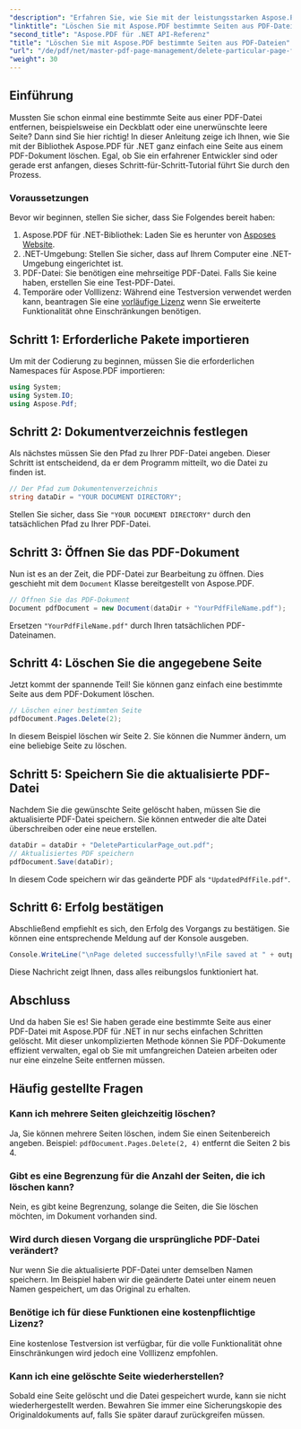 ```yaml
---
"description": "Erfahren Sie, wie Sie mit der leistungsstarken Aspose.PDF für .NET-Bibliothek einfach bestimmte Seiten aus PDF-Dokumenten löschen. Diese Schritt-für-Schritt-Anleitung ist ideal für Entwickler aller Erfahrungsstufen, die die PDF-Verwaltung optimieren möchten."
"linktitle": "Löschen Sie mit Aspose.PDF bestimmte Seiten aus PDF-Dateien"
"second_title": "Aspose.PDF für .NET API-Referenz"
"title": "Löschen Sie mit Aspose.PDF bestimmte Seiten aus PDF-Dateien"
"url": "/de/pdf/net/master-pdf-page-management/delete-particular-page-from-pdf-files/"
"weight": 30
---
```


## Einführung

Mussten Sie schon einmal eine bestimmte Seite aus einer PDF-Datei entfernen, beispielsweise ein Deckblatt oder eine unerwünschte leere Seite? Dann sind Sie hier richtig! In dieser Anleitung zeige ich Ihnen, wie Sie mit der Bibliothek Aspose.PDF für .NET ganz einfach eine Seite aus einem PDF-Dokument löschen. Egal, ob Sie ein erfahrener Entwickler sind oder gerade erst anfangen, dieses Schritt-für-Schritt-Tutorial führt Sie durch den Prozess.

### Voraussetzungen

Bevor wir beginnen, stellen Sie sicher, dass Sie Folgendes bereit haben:

1. Aspose.PDF für .NET-Bibliothek: Laden Sie es herunter von [Asposes Website](https://releases.aspose.com/pdf/net/).
2. .NET-Umgebung: Stellen Sie sicher, dass auf Ihrem Computer eine .NET-Umgebung eingerichtet ist.
3. PDF-Datei: Sie benötigen eine mehrseitige PDF-Datei. Falls Sie keine haben, erstellen Sie eine Test-PDF-Datei.
4. Temporäre oder Volllizenz: Während eine Testversion verwendet werden kann, beantragen Sie eine [vorläufige Lizenz](https://purchase.aspose.com/temporary-license/) wenn Sie erweiterte Funktionalität ohne Einschränkungen benötigen.

## Schritt 1: Erforderliche Pakete importieren

Um mit der Codierung zu beginnen, müssen Sie die erforderlichen Namespaces für Aspose.PDF importieren:

```csharp
using System;
using System.IO;
using Aspose.Pdf;
```

## Schritt 2: Dokumentverzeichnis festlegen

Als nächstes müssen Sie den Pfad zu Ihrer PDF-Datei angeben. Dieser Schritt ist entscheidend, da er dem Programm mitteilt, wo die Datei zu finden ist.

```csharp
// Der Pfad zum Dokumentenverzeichnis
string dataDir = "YOUR DOCUMENT DIRECTORY";
```

Stellen Sie sicher, dass Sie `"YOUR DOCUMENT DIRECTORY"` durch den tatsächlichen Pfad zu Ihrer PDF-Datei.

## Schritt 3: Öffnen Sie das PDF-Dokument

Nun ist es an der Zeit, die PDF-Datei zur Bearbeitung zu öffnen. Dies geschieht mit dem `Document` Klasse bereitgestellt von Aspose.PDF.

```csharp
// Öffnen Sie das PDF-Dokument
Document pdfDocument = new Document(dataDir + "YourPdfFileName.pdf");
```

Ersetzen `"YourPdfFileName.pdf"` durch Ihren tatsächlichen PDF-Dateinamen.

## Schritt 4: Löschen Sie die angegebene Seite

Jetzt kommt der spannende Teil! Sie können ganz einfach eine bestimmte Seite aus dem PDF-Dokument löschen.

```csharp
// Löschen einer bestimmten Seite
pdfDocument.Pages.Delete(2);
```

In diesem Beispiel löschen wir Seite 2. Sie können die Nummer ändern, um eine beliebige Seite zu löschen.

## Schritt 5: Speichern Sie die aktualisierte PDF-Datei

Nachdem Sie die gewünschte Seite gelöscht haben, müssen Sie die aktualisierte PDF-Datei speichern. Sie können entweder die alte Datei überschreiben oder eine neue erstellen.

```csharp
dataDir = dataDir + "DeleteParticularPage_out.pdf";
// Aktualisiertes PDF speichern
pdfDocument.Save(dataDir);
```

In diesem Code speichern wir das geänderte PDF als `"UpdatedPdfFile.pdf"`.

## Schritt 6: Erfolg bestätigen

Abschließend empfiehlt es sich, den Erfolg des Vorgangs zu bestätigen. Sie können eine entsprechende Meldung auf der Konsole ausgeben.

```csharp
Console.WriteLine("\nPage deleted successfully!\nFile saved at " + outputFilePath);
```

Diese Nachricht zeigt Ihnen, dass alles reibungslos funktioniert hat.

## Abschluss

Und da haben Sie es! Sie haben gerade eine bestimmte Seite aus einer PDF-Datei mit Aspose.PDF für .NET in nur sechs einfachen Schritten gelöscht. Mit dieser unkomplizierten Methode können Sie PDF-Dokumente effizient verwalten, egal ob Sie mit umfangreichen Dateien arbeiten oder nur eine einzelne Seite entfernen müssen.

## Häufig gestellte Fragen

### Kann ich mehrere Seiten gleichzeitig löschen?  
Ja, Sie können mehrere Seiten löschen, indem Sie einen Seitenbereich angeben. Beispiel: `pdfDocument.Pages.Delete(2, 4)` entfernt die Seiten 2 bis 4.

### Gibt es eine Begrenzung für die Anzahl der Seiten, die ich löschen kann?  
Nein, es gibt keine Begrenzung, solange die Seiten, die Sie löschen möchten, im Dokument vorhanden sind.

### Wird durch diesen Vorgang die ursprüngliche PDF-Datei verändert?  
Nur wenn Sie die aktualisierte PDF-Datei unter demselben Namen speichern. Im Beispiel haben wir die geänderte Datei unter einem neuen Namen gespeichert, um das Original zu erhalten.

### Benötige ich für diese Funktionen eine kostenpflichtige Lizenz?  
Eine kostenlose Testversion ist verfügbar, für die volle Funktionalität ohne Einschränkungen wird jedoch eine Volllizenz empfohlen.

### Kann ich eine gelöschte Seite wiederherstellen?  
Sobald eine Seite gelöscht und die Datei gespeichert wurde, kann sie nicht wiederhergestellt werden. Bewahren Sie immer eine Sicherungskopie des Originaldokuments auf, falls Sie später darauf zurückgreifen müssen.